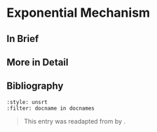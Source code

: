 # Exponential Mechanism


## In Brief

## More in Detail


## Bibliography
```{bibliography}
:style: unsrt
:filter: docname in docnames
```

> This entry was readapted from *<reference>* by <authors>.
